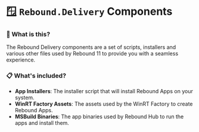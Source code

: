 ﻿# 🪟 `Rebound.Delivery` Components

### 🤔 What is this?

The Rebound Delivery components are a set of scripts, installers and various other files used by Rebound 11 to provide you with a seamless experience.

### 📋 What's included?

- **App Installers**: The installer script that will install Rebound Apps on your system.
- **WinRT Factory Assets**: The assets used by the WinRT Factory to create Rebound Apps.
- **MSBuild Binaries**: The app binaries used by Rebound Hub to run the apps and install them.
